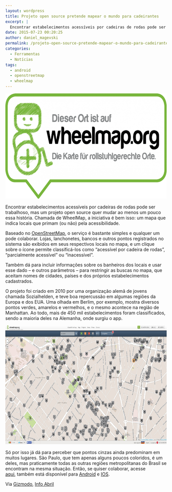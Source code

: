 ```yaml
---
layout: wordpress
title: Projeto open source pretende mapear o mundo para cadeirantes
excerpt: |
  Encontrar estabelecimentos acessíveis por cadeiras de rodas pode ser trabalhoso, mas um projeto open source quer mudar ao menos um pouco essa história. Chamada de WheelMap, a iniciativa é bem isso: um mapa que indica locais que primam (ou não) pela acessibilidade.
date: 2015-07-23 00:20:25
author: daniel_magevski
permalink: /projeto-open-source-pretende-mapear-o-mundo-para-cadeirantes/
categories:
  - Ferramentas
  - Notícias
tags:
  - android
  - openstreetmap
  - wheelmap
---
```


<a href="/assets/wp-content/uploads/2015/06/wheelmap-logo-e1435718201487.png"><img class="alignnone size-large wp-image-2929" src="/assets/wp-content/uploads/2015/06/wheelmap-logo-1024x520.png" alt="wheelmap-logo" width="648" height="329" /></a>

Encontrar estabelecimentos acessíveis por cadeiras de rodas pode ser trabalhoso, mas um projeto open source quer mudar ao menos um pouco essa história. Chamada de WheelMap, a iniciativa é bem isso: um mapa que indica locais que primam (ou não) pela acessibilidade.

Baseado no <a href="http://www.openstreetmap.org/" target="_blank">OpenStreetMap</a>, o serviço é bastante simples e qualquer um pode colaborar. Lojas, lanchonetes, bancos e outros pontos registrados no sistema são exibidos em seus respectivos locais no mapa, e um clique sobre o ícone permite classificá-los como “acessível por cadeira de rodas”, “parcialmente acessível” ou “inacessível”.

<!--more-->

Também dá para incluir informações sobre os banheiros dos locais e usar esse dado – e outros parâmetros – para restringir as buscas no mapa, que aceitam nomes de cidades, países e dos próprios estabelecimentos cadastrados.

O projeto foi criado em 2010 por uma organização alemã de jovens chamada Sozialhelden, e teve boa repercussão em algumas regiões da Europa e dos EUA. Uma olhada em Berlim, por exemplo, mostra diversos pontos verdes, amarelos e vermelhos, e o mesmo acontece na região de Manhattan. Ao todo, mais de 450 mil estabelecimentos foram classificados, sendo a maioria deles na Alemanha, onde surgiu o app.

<a href="/assets/wp-content/uploads/2015/06/wheelmap-saopaulo.jpg"><img class="alignnone wp-image-2904" src="/assets/wp-content/uploads/2015/06/wheelmap-saopaulo.jpg" alt="wheelmap-saopaulo" width="704" height="371" /></a>

Só por isso já dá para perceber que pontos cinzas ainda predominam em muitos lugares. São Paulo, que tem apenas alguns poucos coloridos, é um deles, mas praticamente todas as outras regiões metropolitanas do Brasil se encontram na mesma situação. Então, se quiser colaborar, acesse <a href="http://wheelmap.org/en/" target="_blank">aqui</a>, também está disponível para <a href="https://play.google.com/store/apps/details?id=org.wheelmap.android.online" target="_blank">Android</a> e <a href="https://itunes.apple.com/br/app/wheelmap/id399239476?mt=8" target="_blank">IOS</a>.

Via <a href="http://gizmodo.com/this-massive-open-source-map-makes-the-world-more-whee-1710196200" target="_blank">Gizmodo</a>, <a href="http://info.abril.com.br/noticias/internet/2015/06/iniciativa-open-source-quer-mapear-o-mundo-para-os-cadeirantes.shtml" target="_blank">Info Abril</a>